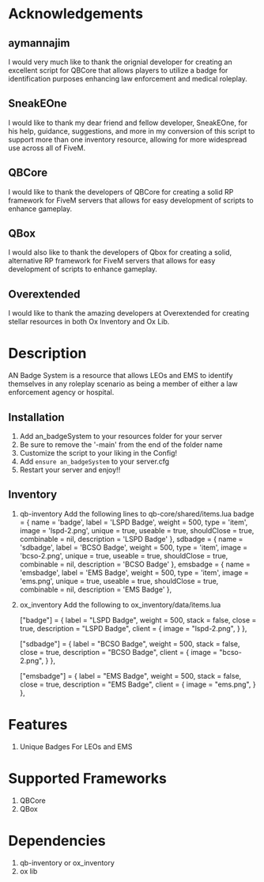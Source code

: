 # Acknowledgements

## aymannajim
I would very much like to thank the orignial developer for creating an excellent script for QBCore that allows players to utilize a badge for identification purposes enhancing law enforcement and medical roleplay.

## SneakEOne
I would like to thank my dear friend and fellow developer, SneakEOne, for his help, guidance, suggestions, and more in my conversion of this script to support more than one inventory resource, allowing for more widespread use across all of FiveM.

## QBCore
I would like to thank the developers of QBCore for creating a solid RP framework for FiveM servers that allows for easy development of scripts to enhance gameplay.

## QBox
I would also like to thank the developers of Qbox for creating a solid, alternative RP framework for FiveM servers that allows for easy development of scripts to enhance gameplay.

## Overextended
I would like to thank the amazing developers at Overextended for creating stellar resources in both Ox Inventory and Ox Lib.

# Description
AN Badge System is a resource that allows LEOs and EMS to identify themselves in any roleplay scenario as being a member of either a law enforcement agency or hospital.

## Installation
1. Add an_badgeSystem to your resources folder for your server
2. Be sure to remove the '-main' from the end of the folder name
3. Customize the script to your liking in the Config!
4. Add ```ensure an_badgeSystem``` to your server.cfg
5. Restart your server and enjoy!!

## Inventory
1. qb-inventory
Add the following lines to qb-core/shared/items.lua
badge                        = { name = 'badge', label = 'LSPD Badge', weight = 500, type = 'item', image = 'lspd-2.png', unique = true, useable = true, shouldClose = true, combinable = nil, description = 'LSPD Badge' },
sdbadge                      = { name = 'sdbadge', label = 'BCSO Badge', weight = 500, type = 'item', image = 'bcso-2.png', unique = true, useable = true, shouldClose = true, combinable = nil, description = 'BCSO Badge' },
emsbadge                     = { name = 'emsbadge', label = 'EMS Badge', weight = 500, type = 'item', image = 'ems.png', unique = true, useable = true, shouldClose = true, combinable = nil, description = 'EMS Badge' },

2. ox_inventory
Add the following to ox_inventory/data/items.lua

	["badge"] = {
		label = "LSPD Badge",
		weight = 500,
		stack = false,
		close = true,
		description = "LSPD Badge",
		client = {
			image = "lspd-2.png",
		}
	},

    ["sdbadge"] = {
		label = "BCSO Badge",
		weight = 500,
		stack = false,
		close = true,
		description = "BCSO Badge",
		client = {
			image = "bcso-2.png",
		}
	},

    ["emsbadge"] = {
		label = "EMS Badge",
		weight = 500,
		stack = false,
		close = true,
		description = "EMS Badge",
		client = {
			image = "ems.png",
		}
	},

# Features
1. Unique Badges For LEOs and EMS

# Supported Frameworks
1. QBCore
2. QBox

# Dependencies
1. qb-inventory or ox_inventory
2. ox lib